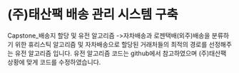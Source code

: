 # (주)태산팩 배송 관리 시스템 구축
Capstone_배송지 할당 및 유전 알고리즘 ->자차배송과 로젠택배(외주)배송을 분류하기 위한 휴리스틱 알고리즘 및 
자차배송으로 할당된 거래처들의 최적의 경로를 선정해주는 유전 알고리즘 입니다.
유전 알고리즘 코드는 github에서 참고하였으며 (주)태산팩 상황에 맞게 코드를 수정하였습니다.
